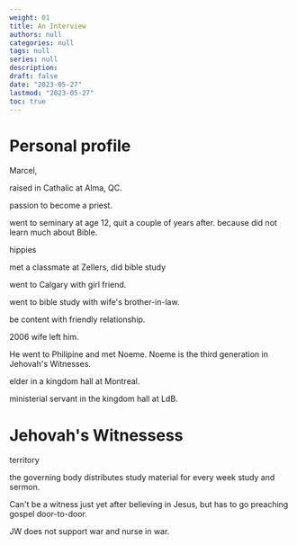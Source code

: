 ```yaml
---
weight: 01
title: An Interview
authors: null
categories: null
tags: null
series: null
description: 
draft: false
date: "2023-05-27"
lastmod: "2023-05-27"
toc: true
---
```


<!--more-->



# Personal profile

Marcel, 

raised in Cathalic at Alma, QC.

passion to become a priest.  

went to seminary at age 12, quit a couple of years after. because did not learn much about Bible.

hippies

met a classmate at Zellers, did bible study

went to Calgary with girl friend. 

went to bible study with wife's brother-in-law.

be content with friendly relationship.

2006 wife left him.

He went to Philipine and met Noeme.  Noeme is the third generation in Jehovah's Witnesses.

elder in a kingdom hall at Montreal.

ministerial servant in the kingdom hall at LdB.




# Jehovah's Witnessess

territory

the governing body distributes study material for every week study and sermon.

Can't be a witness just yet after believing in Jesus, but has to go preaching gospel door-to-door.

JW does not support war and nurse in war.



